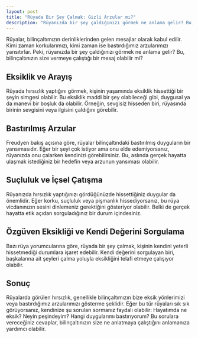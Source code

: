 ```yaml
---
layout: post
title: "Rüyada Bir Şey Çalmak: Gizli Arzular mı?"
description: "Rüyanızda bir şey çaldığınızı görmek ne anlama gelir? Bu, bilinçaltınızın size vermeye çalıştığı bir mesaj olabilir mi?"
---
```


Rüyalar, bilinçaltımızın derinliklerinden gelen mesajlar olarak kabul edilir. Kimi zaman korkularımızı, kimi zaman ise bastırdığımız arzularımızı yansıtırlar. Peki, rüyanızda bir şey çaldığınızı görmek ne anlama gelir? Bu, bilinçaltınızın size vermeye çalıştığı bir mesaj olabilir mi?

## Eksiklik ve Arayış

Rüyada hırsızlık yaptığını görmek, kişinin yaşamında eksiklik hissettiği bir şeyin simgesi olabilir. Bu eksiklik maddi bir şey olabileceği gibi, duygusal ya da manevi bir boşluk da olabilir. Örneğin, sevgisiz hisseden biri, rüyasında birinin sevgisini veya ilgisini çaldığını görebilir.

## Bastırılmış Arzular

Freudyen bakış açısına göre, rüyalar bilinçaltındaki bastırılmış duyguların bir yansımasıdır. Eğer bir şeyi çok istiyor ama onu elde edemiyorsanız, rüyanızda onu çalarken kendinizi görebilirsiniz. Bu, aslında gerçek hayatta ulaşmak istediğiniz bir hedefin veya arzunun yansıması olabilir.

## Suçluluk ve İçsel Çatışma

Rüyanızda hırsızlık yaptığınızı gördüğünüzde hissettiğiniz duygular da önemlidir. Eğer korku, suçluluk veya pişmanlık hissediyorsanız, bu rüya vicdanınızın sesini dinlemeniz gerektiğini gösteriyor olabilir. Belki de gerçek hayatta etik açıdan sorguladığınız bir durum içindesiniz.

## Özgüven Eksikliği ve Kendi Değerini Sorgulama

Bazı rüya yorumcularına göre, rüyada bir şey çalmak, kişinin kendini yeterli hissetmediği durumlara işaret edebilir. Kendi değerini sorgulayan biri, başkalarına ait şeyleri çalma yoluyla eksikliğini telafi etmeye çalışıyor olabilir.

## Sonuç

Rüyalarda görülen hırsızlık, genellikle bilinçaltımızın bize eksik yönlerimizi veya bastırdığımız arzularımızı gösterme şeklidir. Eğer bu tür rüyaları sık sık görüyorsanız, kendinize şu soruları sormanız faydalı olabilir: Hayatımda ne eksik? Neyin peşindeyim? Hangi duygularımı bastırıyorum? Bu sorulara vereceğiniz cevaplar, bilinçaltınızın size ne anlatmaya çalıştığını anlamanıza yardımcı olabilir.